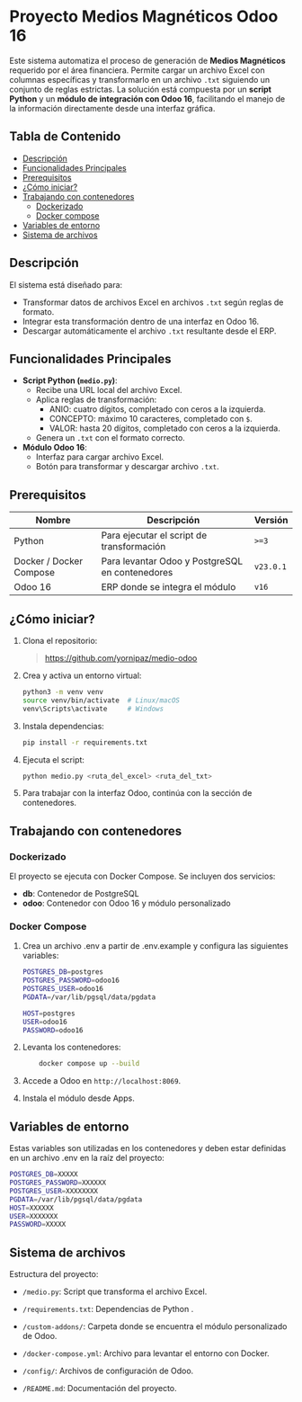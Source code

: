 # Proyecto Medios Magnéticos Odoo 16

Este sistema automatiza el proceso de generación de **Medios Magnéticos** requerido por el área financiera. Permite cargar un archivo Excel con columnas específicas y transformarlo en un archivo `.txt` siguiendo un conjunto de reglas estrictas. La solución está compuesta por un **script Python** y un **módulo de integración con Odoo 16**, facilitando el manejo de la información directamente desde una interfaz gráfica.

## Tabla de Contenido

- [Descripción](#descripción)
- [Funcionalidades Principales](#funcionalidades-principales)
- [Prerequisitos](#prerequisitos)
- [¿Cómo iniciar?](#cómo-iniciar)
- [Trabajando con contenedores](#trabajando-con-contenedores)
  - [Dockerizado](#dockerizado)
  - [Docker compose](#docker-compose)
- [Variables de entorno](#variables-de-entorno)
- [Sistema de archivos](#sistema-de-archivos)

## Descripción

El sistema está diseñado para:

- Transformar datos de archivos Excel en archivos `.txt` según reglas de formato.
- Integrar esta transformación dentro de una interfaz en Odoo 16.
- Descargar automáticamente el archivo `.txt` resultante desde el ERP.

## Funcionalidades Principales

- **Script Python (`medio.py`)**:
  - Recibe una URL local del archivo Excel.
  - Aplica reglas de transformación:
    - ANIO: cuatro dígitos, completado con ceros a la izquierda.
    - CONCEPTO: máximo 10 caracteres, completado con `$`.
    - VALOR: hasta 20 dígitos, completado con ceros a la izquierda.
  - Genera un `.txt` con el formato correcto.
- **Módulo Odoo 16**:
  - Interfaz para cargar archivo Excel.
  - Botón para transformar y descargar archivo `.txt`.

## Prerequisitos

| Nombre                  | Descripción                                     | Versión   |
| ----------------------- | ----------------------------------------------- | --------- |
| Python                  | Para ejecutar el script de transformación       | `>=3`     |
| Docker / Docker Compose | Para levantar Odoo y PostgreSQL en contenedores | `v23.0.1` |
| Odoo 16                 | ERP donde se integra el módulo                  | `v16`     |

## ¿Cómo iniciar?

1. Clona el repositorio:

   > https://github.com/yornipaz/medio-odoo

2. Crea y activa un entorno virtual:

   ```bash
   python3 -m venv venv
   source venv/bin/activate  # Linux/macOS
   venv\Scripts\activate     # Windows

   ```

3. Instala dependencias:

   ```bash
   pip install -r requirements.txt
   ```

4. Ejecuta el script:

   ```bash
   python medio.py <ruta_del_excel> <ruta_del_txt>
   ```

5. Para trabajar con la interfaz Odoo, continúa con la sección de contenedores.

## Trabajando con contenedores

### Dockerizado

El proyecto se ejecuta con Docker Compose. Se incluyen dos servicios:

- **db**: Contenedor de PostgreSQL
- **odoo**: Contenedor con Odoo 16 y módulo personalizado

### Docker Compose

1.  Crea un archivo .env a partir de .env.example y configura las siguientes variables:

    ```bash
    POSTGRES_DB=postgres
    POSTGRES_PASSWORD=odoo16
    POSTGRES_USER=odoo16
    PGDATA=/var/lib/pgsql/data/pgdata

    HOST=postgres
    USER=odoo16
    PASSWORD=odoo16

    ```

2.  Levanta los contenedores:

    ```bash
        docker compose up --build

    ```

3.  Accede a Odoo en `http://localhost:8069`.

4.  Instala el módulo desde Apps.

## Variables de entorno

Estas variables son utilizadas en los contenedores y deben estar definidas en un archivo .env en la raíz del proyecto:

```bash
POSTGRES_DB=XXXXX
POSTGRES_PASSWORD=XXXXXX
POSTGRES_USER=XXXXXXXX
PGDATA=/var/lib/pgsql/data/pgdata
HOST=XXXXXX
USER=XXXXXXX
PASSWORD=XXXXX
```

## Sistema de archivos

Estructura del proyecto:

- `/medio.py`: Script que transforma el archivo Excel.

- `/requirements.txt`: Dependencias de Python .

- `/custom-addons/`: Carpeta donde se encuentra el módulo personalizado de Odoo.

- `/docker-compose.yml`: Archivo para levantar el entorno con Docker.

- `/config/`: Archivos de configuración de Odoo.

- `/README.md`: Documentación del proyecto.
